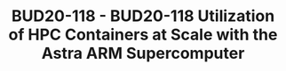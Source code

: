 ---
categories:
- bud20
image:
  featured: 'true'
  path: https://static.linaro.org/connect/bud20/images/BUD20-118.png
session_id: BUD20-118
session_speakers:
- speaker_bio: Andrew J. Younge is a Computer Scientist in the Scalable System Software
    department at Sandia National Laboratories. Andrew currently serves as the Lead
    PI for the Supercontainers project under the DOE Exascale Computing Project and
    is a key contributor to the Astra system, the world's first supercomputer based
    on the Arm processor deployed under Sandia's Vanguard program. His research interests
    include high performance computing, virtualization, distributed systems, and energy
    efficient computing. The focus of his research is on improving the usability and
    efficiency of system software for supercomputing systems. Prior to joining Sandia,
    Andrew held visiting positions at the MITRE Corporation, the University of Southern
    California's Information Sciences Institute, and the University of Maryland, College
    Park. He received his PhD in computer science from Indiana University in 2016
    and his BS and MS in computer science from the Rochester Institute of Technology
    in 2008 and 2010 respectively.
  speaker_company: Sandia National Laboratories
  speaker_image: http://avatars.sched.co/5/a0/7234847/avatar.jpg.320x320px.jpg?400
  speaker_name: Andrew Younge
  speaker_position: Sandia National Laboratories
  speaker_role: attendee, speaker
session_track: HPC
tag: session
tags: HPC
title: BUD20-118 - BUD20-118 Utilization of HPC Containers at Scale with the Astra
  ARM Supercomputer
---